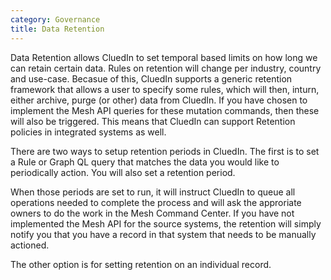 ```yaml
---
category: Governance
title: Data Retention
---
```


Data Retention allows CluedIn to set temporal based limits on how long we can retain certain data. Rules on retention will change per industry, country and use-case. Becasue of this, CluedIn supports a generic retention framework that allows a user to specify some rules, which will then, inturn, either archive, purge (or other) data from CluedIn. If you have chosen to implement the Mesh API queries for these mutation commands, then these will also be triggered. This means that CluedIn can support Retention policies in integrated systems as well. 

There are two ways to setup retention periods in CluedIn. The first is to set a Rule or Graph QL query that matches the data you would like to periodically action. You will also set a retention period. 

When those periods are set to run, it will instruct CluedIn to queue all operations needed to complete the process and will ask the approriate owners to do the work in the Mesh Command Center. If you have not implemented the Mesh API for the source systems, the retention will simply notify you that you have a record in that system that needs to be manually actioned.

The other option is for setting retention on an individual record.